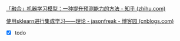 [「融合」机器学习模型：一种提升预测能力的方法 - 知乎 (zhihu.com)](https://zhuanlan.zhihu.com/p/33589222)

[使用sklearn进行集成学习——理论 - jasonfreak - 博客园 (cnblogs.com)](https://www.cnblogs.com/jasonfreak/p/5657196.html)

- [x] todo

